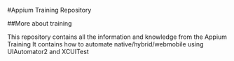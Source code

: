 #Appium Training Repository

##More about training

This repository contains all the information and knowledge from the Appium Training
It contains how to automate native/hybrid/webmobile using UIAutomator2 and XCUITest


